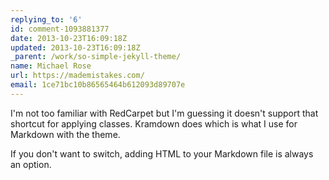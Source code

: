 ```yaml
---
replying_to: '6'
id: comment-1093881377
date: 2013-10-23T16:09:18Z
updated: 2013-10-23T16:09:18Z
_parent: /work/so-simple-jekyll-theme/
name: Michael Rose
url: https://mademistakes.com/
email: 1ce71bc10b86565464b612093d89707e
---
```


I'm not too familiar with RedCarpet but I'm guessing it doesn't support that
shortcut for applying classes. Kramdown does which is what I use for Markdown
with the theme.

If you don't want to switch, adding HTML to your Markdown file is always an
option.
